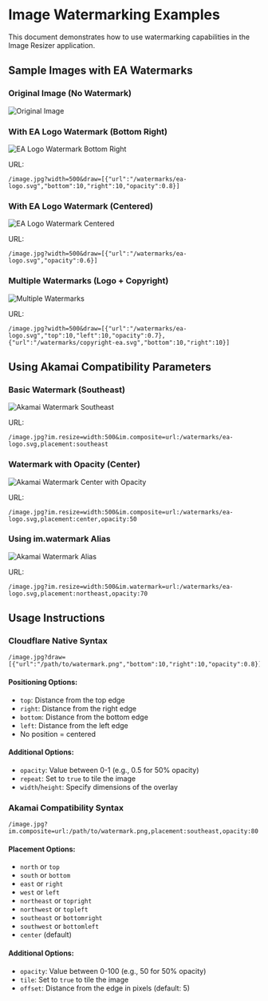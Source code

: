 # Image Watermarking Examples

This document demonstrates how to use watermarking capabilities in the Image Resizer application.

## Sample Images with EA Watermarks

### Original Image (No Watermark)

![Original Image](https://images.erfi.dev/Granna_1.JPG?width=500)

### With EA Logo Watermark (Bottom Right)

![EA Logo Watermark Bottom Right](https://images.erfi.dev/Granna_1.JPG?width=500&draw=[{"url":"/watermarks/ea-logo.svg","bottom":10,"right":10,"opacity":0.8}])

URL:
```
/image.jpg?width=500&draw=[{"url":"/watermarks/ea-logo.svg","bottom":10,"right":10,"opacity":0.8}]
```

### With EA Logo Watermark (Centered)

![EA Logo Watermark Centered](https://images.erfi.dev/Granna_1.JPG?width=500&draw=[{"url":"/watermarks/ea-logo.svg","opacity":0.6}])

URL:
```
/image.jpg?width=500&draw=[{"url":"/watermarks/ea-logo.svg","opacity":0.6}]
```

### Multiple Watermarks (Logo + Copyright)

![Multiple Watermarks](https://images.erfi.dev/Granna_1.JPG?width=500&draw=[{"url":"/watermarks/ea-logo.svg","top":10,"left":10,"opacity":0.7},{"url":"/watermarks/copyright-ea.svg","bottom":10,"right":10}])

URL:
```
/image.jpg?width=500&draw=[{"url":"/watermarks/ea-logo.svg","top":10,"left":10,"opacity":0.7},{"url":"/watermarks/copyright-ea.svg","bottom":10,"right":10}]
```

## Using Akamai Compatibility Parameters

### Basic Watermark (Southeast)

![Akamai Watermark Southeast](https://images.erfi.dev/Granna_1.JPG?im.resize=width:500&im.composite=url:/watermarks/ea-logo.svg,placement:southeast)

URL:
```
/image.jpg?im.resize=width:500&im.composite=url:/watermarks/ea-logo.svg,placement:southeast
```

### Watermark with Opacity (Center)

![Akamai Watermark Center with Opacity](https://images.erfi.dev/Granna_1.JPG?im.resize=width:500&im.composite=url:/watermarks/ea-logo.svg,placement:center,opacity:50)

URL:
```
/image.jpg?im.resize=width:500&im.composite=url:/watermarks/ea-logo.svg,placement:center,opacity:50
```

### Using im.watermark Alias

![Akamai Watermark Alias](https://images.erfi.dev/Granna_1.JPG?im.resize=width:500&im.watermark=url:/watermarks/ea-logo.svg,placement:northeast,opacity:70)

URL:
```
/image.jpg?im.resize=width:500&im.watermark=url:/watermarks/ea-logo.svg,placement:northeast,opacity:70
```

## Usage Instructions

### Cloudflare Native Syntax

```
/image.jpg?draw=[{"url":"/path/to/watermark.png","bottom":10,"right":10,"opacity":0.8}]
```

#### Positioning Options:
- `top`: Distance from the top edge
- `right`: Distance from the right edge
- `bottom`: Distance from the bottom edge
- `left`: Distance from the left edge
- No position = centered

#### Additional Options:
- `opacity`: Value between 0-1 (e.g., 0.5 for 50% opacity)
- `repeat`: Set to `true` to tile the image
- `width`/`height`: Specify dimensions of the overlay

### Akamai Compatibility Syntax

```
/image.jpg?im.composite=url:/path/to/watermark.png,placement:southeast,opacity:80
```

#### Placement Options:
- `north` or `top`
- `south` or `bottom`
- `east` or `right`
- `west` or `left`
- `northeast` or `topright`
- `northwest` or `topleft`
- `southeast` or `bottomright`
- `southwest` or `bottomleft`
- `center` (default)

#### Additional Options:
- `opacity`: Value between 0-100 (e.g., 50 for 50% opacity)
- `tile`: Set to `true` to tile the image
- `offset`: Distance from the edge in pixels (default: 5)